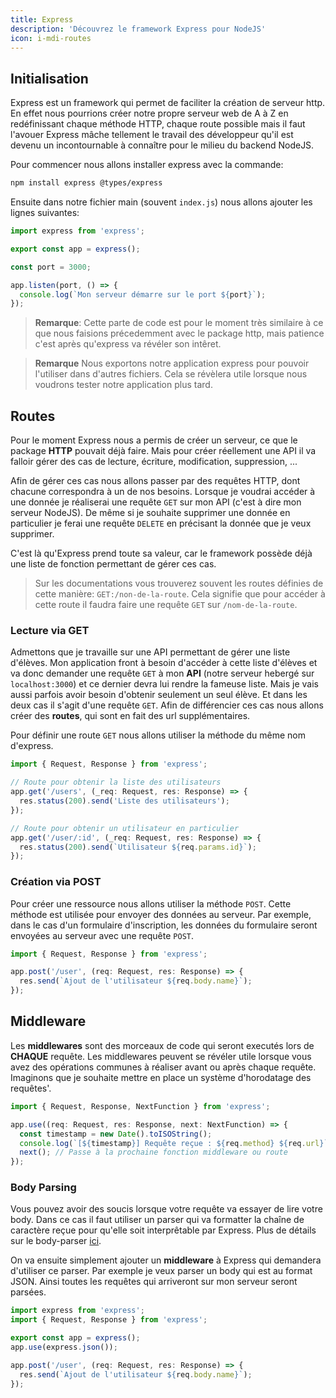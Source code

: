 ```yaml
---
title: Express
description: 'Découvrez le framework Express pour NodeJS'
icon: i-mdi-routes
---
```


## Initialisation

Express est un framework qui permet de faciliter la création de serveur http. En effet nous pourrions créer notre propre serveur web de A à Z en redéfinissant chaque méthode HTTP, chaque route possible mais il faut l'avouer Express mâche tellement le travail des développeur qu'il est devenu un incontournable à connaître pour le milieu du backend NodeJS.

Pour commencer nous allons installer express avec la commande:

```bash
npm install express @types/express
```

Ensuite dans notre fichier main (souvent `index.js`) nous allons ajouter les lignes suivantes:

```typescript
import express from 'express';

export const app = express();

const port = 3000;

app.listen(port, () => {
  console.log(`Mon serveur démarre sur le port ${port}`);
});
```

> **Remarque**: Cette parte de code est pour le moment très similaire à ce que nous faisions précedemment avec le package http, mais patience c'est après qu'express va révéler son intêret.

> **Remarque** Nous exportons notre application express pour pouvoir l'utiliser dans d'autres fichiers. Cela se révèlera utile lorsque nous voudrons tester notre application plus tard.

## Routes

Pour le moment Express nous a permis de créer un serveur, ce que le package **HTTP** pouvait déjà faire. Mais pour créer réellement une API il va falloir gérer des cas de lecture, écriture, modification, suppression, ...

Afin de gérer ces cas nous allons passer par des requêtes HTTP, dont chacune correspondra à un de nos besoins. Lorsque je voudrai accéder à une donnée je réaliserai une requête `GET` sur mon API (c'est à dire mon serveur NodeJS). De même si je souhaite supprimer une donnée en particulier je ferai une requête `DELETE` en précisant la donnée que je veux supprimer.

C'est là qu'Express prend toute sa valeur, car le framework possède déjà une liste de fonction permettant de gérer ces cas.

> Sur les documentations vous trouverez souvent les routes définies de cette manière: `GET:/non-de-la-route`. Cela signifie que pour accéder à cette route il faudra faire une requête `GET` sur `/nom-de-la-route`.

### Lecture via GET

Admettons que je travaille sur une API permettant de gérer une liste d'élèves. Mon application front à besoin d'accéder à cette liste d'élèves et va donc demander une requête `GET` à mon **API** (notre serveur hebergé sur `localhost:3000`) et ce dernier devra lui rendre la fameuse liste. Mais je vais aussi parfois avoir besoin d'obtenir seulement un seul élève. Et dans les deux cas il s'agit d'une requête `GET`. Afin de différencier ces cas nous allons créer des **routes**, qui sont en fait des url supplémentaires.

Pour définir une route `GET` nous allons utiliser la méthode du même nom d'express.

```typescript
import { Request, Response } from 'express';

// Route pour obtenir la liste des utilisateurs
app.get('/users', (_req: Request, res: Response) => {
  res.status(200).send('Liste des utilisateurs');
});

// Route pour obtenir un utilisateur en particulier
app.get('/user/:id', (_req: Request, res: Response) => {
  res.status(200).send(`Utilisateur ${req.params.id}`);
});
```

### Création via POST

Pour créer une ressource nous allons utiliser la méthode `POST`. Cette méthode est utilisée pour envoyer des données au serveur. Par exemple, dans le cas d'un formulaire d'inscription, les données du formulaire seront envoyées au serveur avec une requête `POST`.

```typescript
import { Request, Response } from 'express';

app.post('/user', (req: Request, res: Response) => {
  res.send(`Ajout de l'utilisateur ${req.body.name}`);
});
```

## Middleware

Les **middlewares** sont des morceaux de code qui seront executés lors de **CHAQUE** requête. Les middlewares peuvent se révéler utile lorsque vous avez des opérations communes à réaliser avant ou après chaque requête. Imaginons que je souhaite mettre en place un système d'horodatage des requêtes'.

```typescript
import { Request, Response, NextFunction } from 'express';

app.use((req: Request, res: Response, next: NextFunction) => {
  const timestamp = new Date().toISOString();
  console.log(`[${timestamp}] Requête reçue : ${req.method} ${req.url}`);
  next(); // Passe à la prochaine fonction middleware ou route
});
```

### Body Parsing

Vous pouvez avoir des soucis lorsque votre requête va essayer de lire votre body. Dans ce cas il faut utiliser un parser qui va formatter la chaîne de caractère reçue pour qu'elle soit interprêtable par Express. Plus de détails sur le body-parser [ici](https://expressjs.com/en/resources/middleware/body-parser.html).

On va ensuite simplement ajouter un **middleware** à Express qui demandera d'utiliser ce parser. Par exemple je veux parser un body qui est au format JSON. Ainsi toutes les requêtes qui arriveront sur mon serveur seront parsées.

```typescript
import express from 'express';
import { Request, Response } from 'express';

export const app = express();
app.use(express.json());

app.post('/user', (req: Request, res: Response) => {
  res.send(`Ajout de l'utilisateur ${req.body.name}`);
});
```
